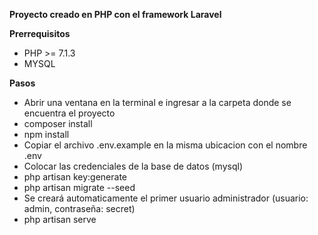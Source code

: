 **Proyecto creado en PHP con el framework Laravel**

**Prerrequisitos**
-   PHP >= 7.1.3
-   MYSQL

**Pasos**
-   Abrir una ventana en la terminal e ingresar a la carpeta donde se encuentra el proyecto
-   composer install
-   npm install
-   Copiar el archivo .env.example en la misma ubicacion con el nombre .env
-   Colocar las credenciales de la base de datos (mysql)
-   php artisan key:generate
-   php artisan migrate --seed
-   Se creará automaticamente el primer usuario administrador (usuario: admin, contraseña: secret)
-   php artisan serve